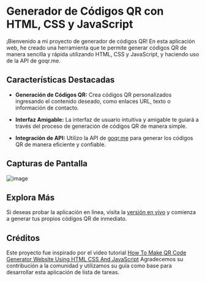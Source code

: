 # Generador de Códigos QR con HTML, CSS y JavaScript

¡Bienvenido a mi proyecto de generador de códigos QR! En esta aplicación web, he creado una herramienta que te permite generar códigos QR de manera sencilla y rápida utilizando HTML, CSS y JavaScript, y haciendo uso de la API de goqr.me.

## Características Destacadas

- **Generación de Códigos QR:** Crea códigos QR personalizados ingresando el contenido deseado, como enlaces URL, texto o información de contacto.

- **Interfaz Amigable:** La interfaz de usuario intuitiva y amigable te guiará a través del proceso de generación de códigos QR de manera simple.

- **Integración de API:** Utilizo la API de [goqr.me](https://goqr.me/api/) para generar los códigos QR de manera eficiente y confiable.

## Capturas de Pantalla

![image](https://github.com/kamarroquin/qr-code-generator/assets/89039973/255de39a-19f0-4337-97a0-a30421209bbf)



## Explora Más

Si deseas probar la aplicación en línea, visita la [versión en vivo](https://kamarroquin.github.io/qr-code-generator/) y comienza a generar tus propios códigos QR de inmediato.


## Créditos

Este proyecto fue inspirado por el video tutorial [How To Make QR Code Generator Website Using HTML CSS And JavaScript](https://www.youtube.com/watch?v=g1j9rR-H1lk&t=534s&ab_channel=GreatStack) 
Agradecemos su contribución a la comunidad y utilizamos su guía como base para desarrollar esta aplicación de lista de tareas.
